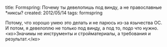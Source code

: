 title: Formspring: Почему ты девелопишь под винду, а не православные *никсы?
created: 2012/05/14
tags: formspring

Потому, что хорошо умею это делать и не парюсь из-за язычества ОС. И потом, я девелоплю не только под винду, а под то, подо что нужно. <ко>Значимы не инструменты и стройматериалы, а требования и результат.</ко>
